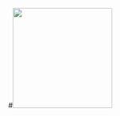 #<img src = "https://media.tenor.com/0H9FujnmL6UAAAAM/hello-there-obi-wan-kenobi.gif" height = 200 width = 200> 


<!--
**Pitfalls-100/Pitfalls-100** is a ✨ _special_ ✨ repository because its `README.md` (this file) appears on your GitHub profile.

Here are some ideas to get you started:

- 🔭 I’m currently working on ...
- 🌱 I’m currently learning ...
- 👯 I’m looking to collaborate on ...
- 🤔 I’m looking for help with ...
- 💬 Ask me about ...
- 📫 How to reach me: ...
- 😄 Pronouns: ...
- ⚡ Fun fact: ...
- ->

